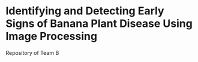 # Identifying and Detecting Early Signs of Banana Plant Disease Using Image Processing
Repository of Team B
